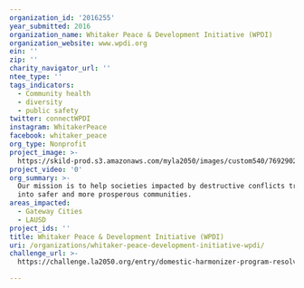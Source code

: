 ```yaml
---
organization_id: '2016255'
year_submitted: 2016
organization_name: Whitaker Peace & Development Initiative (WPDI)
organization_website: www.wpdi.org
ein: ''
zip: ''
charity_navigator_url: ''
ntee_type: ''
tags_indicators:
  - Community health
  - diversity
  - public safety
twitter: connectWPDI
instagram: WhitakerPeace
facebook: whitaker_peace
org_type: Nonprofit
project_image: >-
  https://skild-prod.s3.amazonaws.com/myla2050/images/custom540/7692902065741-team91.png
project_video: '0'
org_summary: >-
  Our mission is to help societies impacted by destructive conflicts transform
  into safer and more prosperous communities.
areas_impacted:
  - Gateway Cities
  - LAUSD
project_ids: ''
title: Whitaker Peace & Development Initiative (WPDI)
uri: /organizations/whitaker-peace-development-initiative-wpdi/
challenge_url: >-
  https://challenge.la2050.org/entry/domestic-harmonizer-program-resolving-conflict-one-middle-school-at-a-time

---
```

